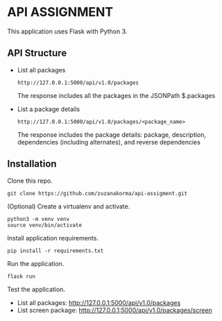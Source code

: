 # API ASSIGNMENT

This application uses Flask with Python 3.

## API Structure
* List all packages
  
    ```url
    http://127.0.0.1:5000/api/v1.0/packages
    ```
    The response includes all the packages in the JSONPath $.packages

* List a package details
  
    ```url
    http://127.0.0.1:5000/api/v1.0/packages/<package_name>
    ```

    The response includes the package details: package, description, dependencies (including alternates), and reverse dependencies

## Installation

Clone this repo.
```shell
git clone https://github.com/zuzanakorma/api-assigment.git
```

(Optional) Create a virtualenv and activate.
```shell
python3 -m venv venv
source venv/bin/activate
```

Install application requirements.
```shell
pip install -r requirements.txt
```

Run the application.
```shell
flask run
```

Test the application.
* List all packages: http://127.0.0.1:5000/api/v1.0/packages
* List screen package: http://127.0.0.1:5000/api/v1.0/packages/screen
